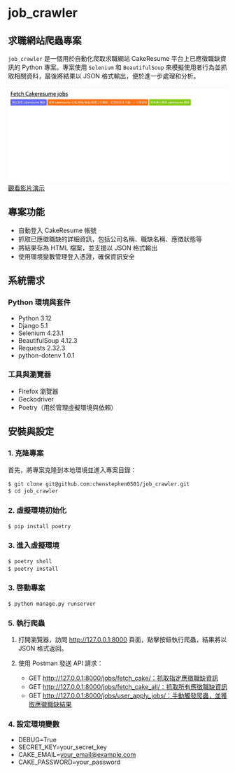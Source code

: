 # job_crawler

## 求職網站爬蟲專案

`job_crawler` 是一個用於自動化爬取求職網站 CakeResume 平台上已應徵職缺資訊的 Python 專案。專案使用 `Selenium` 和 `BeautifulSoup` 來模擬使用者行為並抓取相關資料，最後將結果以 JSON 格式輸出，便於進一步處理和分析。

![職缺爬蟲首頁](/public/image/fetch_jobs.jpg)
[觀看影片演示](https://youtu.be/R7QqjPjOSg4)

## 專案功能

- 自動登入 CakeResume 帳號
- 抓取已應徵職缺的詳細資訊，包括公司名稱、職缺名稱、應徵狀態等
- 將結果存為 HTML 檔案，並支援以 JSON 格式輸出
- 使用環境變數管理登入憑證，確保資訊安全

## 系統需求

### Python 環境與套件

- Python 3.12
- Django 5.1
- Selenium 4.23.1
- BeautifulSoup 4.12.3
- Requests 2.32.3
- python-dotenv 1.0.1

### 工具與瀏覽器

- Firefox 瀏覽器
- Geckodriver
- Poetry（用於管理虛擬環境與依賴）

## 安裝與設定

### 1. 克隆專案

首先，將專案克隆到本地環境並進入專案目錄：

```bash
$ git clone git@github.com:chenstephen0501/job_crawler.git
$ cd job_crawler
```

### 2. 虛擬環境初始化

```bash
$ pip install poetry
```

### 3. 進入虛擬環境
```bash
$ poetry shell
$ poetry install
```

### 3. 啓動專案
```bash
$ python manage.py runserver
```

### 5. 執行爬蟲
1. 打開瀏覽器，訪問 http://127.0.0.1:8000 頁面，點擊按鈕執行爬蟲，結果將以 JSON 格式返回。

2. 使用 Postman 發送 API 請求：

    - GET http://127.0.0.1:8000/jobs/fetch_cake/：抓取指定應徵職缺資訊
    - GET http://127.0.0.1:8000/jobs/fetch_cake_all/：抓取所有應徵職缺資訊
    - GET http://127.0.0.1:8000/jobs/user_apply_jobs/：手動觸發爬蟲，並獲取應徵職缺結果

### 4. 設定環境變數

- DEBUG=True
- SECRET_KEY=your_secret_key
- CAKE_EMAIL=your_email@example.com
- CAKE_PASSWORD=your_password
